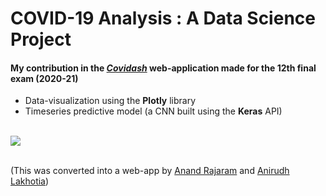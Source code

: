 # COVID-19 Analysis : A Data Science Project

#### My contribution in the **[_Covidash_](https://github.com/anandrajaram21/covidash)** web-application made for the 12th final exam (2020-21)
- Data-visualization using the **Plotly** library
- Timeseries predictive model (a CNN built using the **Keras** API)
<br>

<a href = "https://colab.research.google.com/drive/1JPe3bDokopaEmp67MZHxr72qfFGgQ9my?usp=sharing">
<img src='https://img.shields.io/static/v1?label=View%20presentation%20on&message=google%20colab&color=ffa31a&style=for-the-badge' />
</a> 
<br>
<br>

(This was converted into a web-app by [Anand Rajaram](https://github.com/anandrajaram21) and [Anirudh Lakhotia](https://github.com/anirudhlakhotia))


